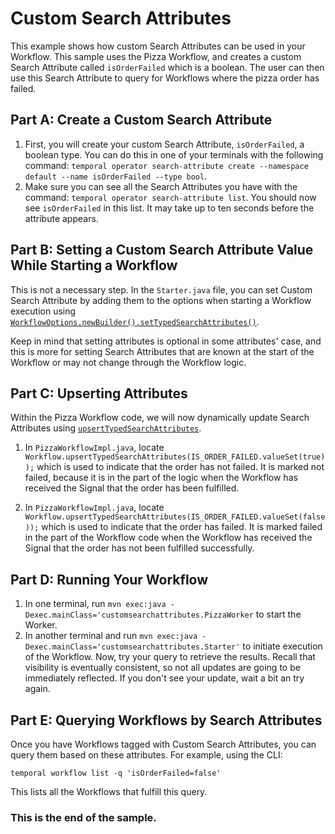 # Custom Search Attributes

This example shows how custom Search Attributes can be used in your Workflow. This sample uses the Pizza Workflow, and creates a custom Search Attribute called `isOrderFailed` which is a boolean. The user can then use this Search Attribute to query for Workflows where the pizza order has failed.

## Part A: Create a Custom Search Attribute

1. First, you will create your custom Search Attribute, `isOrderFailed`, a boolean type. You can do this in one of your terminals with the following command: `temporal operator search-attribute create --namespace default --name isOrderFailed --type bool`.
2. Make sure you can see all the Search Attributes you have with the command: `temporal operator search-attribute list`. You should now see `isOrderFailed` in this list. It may take up to ten seconds before the attribute appears.

## Part B: Setting a Custom Search Attribute Value While Starting a Workflow

This is not a necessary step. In the `Starter.java` file, you can set Custom Search Attribute by adding them to the options when starting a Workflow execution using [`WorkflowOptions.newBuilder().setTypedSearchAttributes()`](https://www.javadoc.io/doc/io.temporal/temporal-sdk/latest/io/temporal/client/WorkflowOptions.Builder.html#setTypedSearchAttributes(io.temporal.common.SearchAttributes)).

Keep in mind that setting attributes is optional in some attributes' case, and this is more for setting Search Attributes that are known at the start of the Workflow or may not change through the Workflow logic.

## Part C: Upserting Attributes

Within the Pizza Workflow code, we will now dynamically update Search Attributes using [`upsertTypedSearchAttributes`](https://www.javadoc.io/doc/io.temporal/temporal-sdk/latest/io/temporal/workflow/Workflow.html#upsertTypedSearchAttributes(io.temporal.common.SearchAttributeUpdate...)).

1. In `PizzaWorkflowImpl.java`, locate `Workflow.upsertTypedSearchAttributes(IS_ORDER_FAILED.valueSet(true));` which is used to indicate that the order has not failed. It is marked not failed, because it is in the part of the logic when the Workflow has received the Signal that the order has been fulfilled.

2. In `PizzaWorkflowImpl.java`, locate `Workflow.upsertTypedSearchAttributes(IS_ORDER_FAILED.valueSet(false));` which is used to indicate that the order has failed. It is marked failed in the part of the Workflow code when the Workflow has received the Signal that the order has not been fulfilled successfully.

## Part D: Running Your Workflow

1. In one terminal, run `mvn exec:java -Dexec.mainClass='customsearchattributes.PizzaWorker` to start the Worker.
2. In another terminal and run `mvn exec:java -Dexec.mainClass='customsearchattributes.Starter'` to initiate execution of the Workflow. Now, try your query to retrieve the results. Recall that visibility is eventually consistent, so not all updates are going to be immediately reflected. If you don't see your update, wait a bit an try again. 

## Part E: Querying Workflows by Search Attributes

Once you have Workflows tagged with Custom Search Attributes, you can query them based on these attributes. For example, using the CLI:

```shell
temporal workflow list -q 'isOrderFailed=false'
```

This lists all the Workflows that fulfill this query.

### This is the end of the sample.
